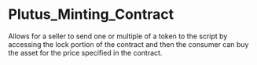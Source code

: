 # Plutus_Minting_Contract
Allows for a seller to send one or multiple of a token to the script by accessing the lock portion of the contract and then the consumer can buy the asset for the price specified in the contract.
